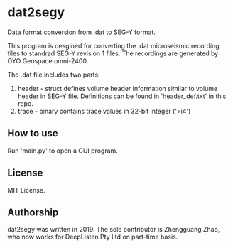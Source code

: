 # dat2segy
Data format conversion from .dat to SEG-Y format.

This program is desgined for converting the .dat microseismic recording files to standrad SEG-Y revision 1 files. The recordings are generated by OYO Geospace omni-2400. 

The .dat file includes two parts: 

1. header - struct defines volume header information similar to volume header in SEG-Y file. Definitions can be found in 'header_def.txt' in this repo.
2. trace - binary contains trace values in  32-bit integer ('>i4') 

## How to use

Run 'main.py' to open a GUI program.

## License
MIT License.


## Authorship
dat2segy was written in 2019. The sole contributor is Zhengguang Zhao, who now works for DeepListen Pty Ltd on part-time basis.
